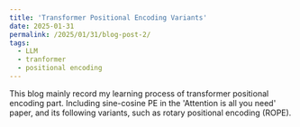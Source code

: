 ```yaml
---
title: 'Transformer Positional Encoding Variants'
date: 2025-01-31
permalink: /2025/01/31/blog-post-2/
tags:
  - LLM
  - tranformer
  - positional encoding
---
```


This blog mainly record my learning process of transformer positional encoding part. Including sine-cosine PE in the 'Attention is all you need' paper, and its following variants, 
such as rotary positional encoding (ROPE). 

